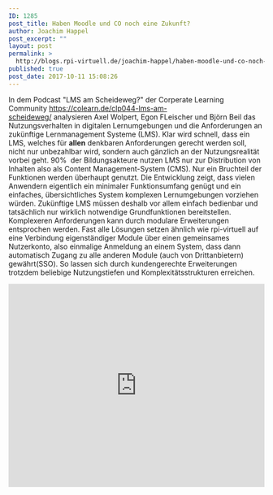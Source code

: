 ```yaml
---
ID: 1285
post_title: Haben Moodle und CO noch eine Zukunft?
author: Joachim Happel
post_excerpt: ""
layout: post
permalink: >
  http://blogs.rpi-virtuell.de/joachim-happel/haben-moodle-und-co-noch-eine-zukunft/
published: true
post_date: 2017-10-11 15:08:26
---
```

In dem Podcast "LMS am Scheideweg?" der Corperate Learning Community <a href="https://colearn.de/podlove/file/138/s/download/c/select-show/clp044-lms-am-scheideweg.mp3">https://colearn.de/clp044-lms-am-scheideweg/</a> analysieren Axel Wolpert, Egon FLeischer und Björn Beil das Nutzungsverhalten in digitalen Lernumgebungen und die Anforderungen an zukünftige Lernmanagement Systeme (LMS). Klar wird schnell, dass ein LMS, welches für <strong>allen</strong> denkbaren Anforderungen gerecht werden soll, nicht nur unbezahlbar wird, sondern auch gänzlich an der Nutzungsrealität vorbei geht. 90%  der Bildungsakteure nutzen LMS nur zur Distribution von Inhalten also als Content Management-System (CMS). Nur ein Bruchteil der Funktionen werden überhaupt genutzt. Die Entwicklung zeigt, dass vielen Anwendern eigentlich ein minimaler Funktionsumfang genügt und ein  einfaches, übersichtliches System komplexen Lernumgebungen vorziehen würden. Zukünftige LMS müssen deshalb vor allem einfach bedienbar und tatsächlich nur wirklich notwendige Grundfunktionen bereitstellen. Komplexeren Anforderungen kann durch modulare Erweiterungen entsprochen werden. Fast alle Lösungen setzen ähnlich wie rpi-virtuell auf eine Verbindung eigenständiger Module über einen gemeinsames Nutzerkonto, also einmalige Anmeldung an einem System, dass dann automatisch Zugang zu alle anderen Module (auch von Drittanbietern) gewährt(SSO). So lassen sich durch kundengerechte Erweiterungen trotzdem beliebige Nutzungstiefen und Komplexitätsstrukturen erreichen.

<iframe src="https://colearn.de/wp-content/plugins/podlove-podcasting-plugin-for-wordpress/lib/modules/podlove_web_player/player_v4/dist/share.html?episode=https://colearn.de/?podlove_player4=149" width="100%" height="400" frameborder="0" scrolling="no"></iframe>